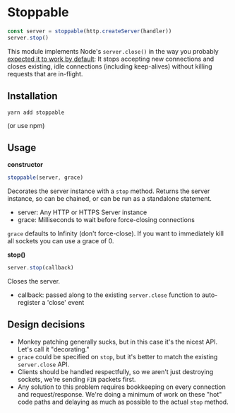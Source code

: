 # Stoppable

```js
const server = stoppable(http.createServer(handler))
server.stop()
```

This module implements Node's `server.close()` in the way you probably
[expected it to work by default](https://github.com/nodejs/node/issues/2642):
It stops accepting new connections and closes existing, idle connections (including keep-alives)
without killing requests that are in-flight.

## Installation

```
yarn add stoppable
```

(or use npm)

## Usage

**constructor**

```js
stoppable(server, grace)
```

Decorates the server instance with a `stop` method.
Returns the server instance, so can be chained, or can be run as a standalone statement.

- server: Any HTTP or HTTPS Server instance
- grace: Milliseconds to wait before force-closing connections

`grace` defaults to Infinity (don't force-close).
If you want to immediately kill all sockets you can use a grace of 0.

**stop()**

```js
server.stop(callback)
```

Closes the server.

- callback: passed along to the existing `server.close` function to auto-register a 'close' event

## Design decisions

- Monkey patching generally sucks, but in this case it's the nicest API. Let's call it "decorating."
- `grace` could be specified on `stop`, but it's better to match the existing `server.close` API.
- Clients should be handled respectfully, so we aren't just destroying sockets, we're sending `FIN` packets first.
- Any solution to this problem requires bookkeeping on every connection and request/response.
We're doing a minimum of work on these "hot" code paths and delaying as much as possible to the actual `stop` method.

